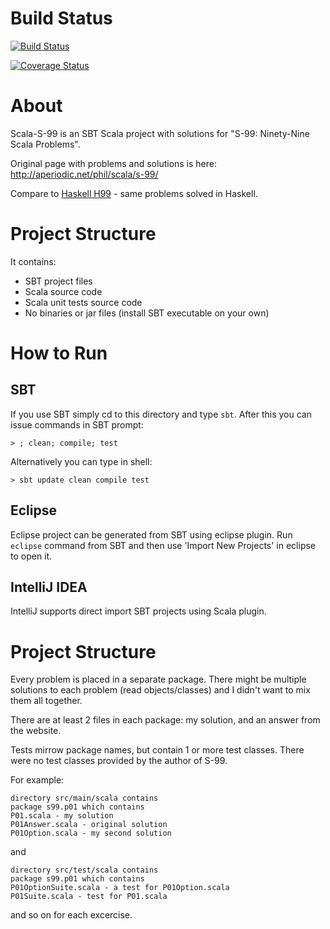 Build Status
======
[![Build Status](https://travis-ci.org/izmailoff/scala-s-99.png?branch=master)](https://travis-ci.org/izmailoff/scala-s-99)

[![Coverage Status](https://coveralls.io/repos/izmailoff/scala-s-99/badge.svg?branch=master&service=github)](https://coveralls.io/github/izmailoff/scala-s-99?branch=master)

About
======

Scala-S-99 is an SBT Scala project with solutions for
"S-99: Ninety-Nine Scala Problems".

Original page with problems and solutions is here:
http://aperiodic.net/phil/scala/s-99/

Compare to [Haskell H99](https://github.com/izmailoff/haskell-h99) - same problems solved in Haskell.

Project Structure
======

It contains:

* SBT project files
* Scala source code
* Scala unit tests source code
* No binaries or jar files (install SBT executable on your own)


How to Run
======

SBT
------

If you use SBT simply cd to this directory and type `sbt`.
After this you can issue commands in SBT prompt:

    > ; clean; compile; test

Alternatively you can type in shell:

    > sbt update clean compile test

Eclipse
------

Eclipse project can be generated from SBT using eclipse
plugin. Run `eclipse` command from SBT and then use
'Import New Projects' in eclipse to open it.

IntelliJ IDEA
------
IntelliJ supports direct import SBT projects using Scala plugin.

Project Structure
======

Every problem is placed in a separate package. There might be multiple
solutions to each problem (read objects/classes) and I didn't want to
mix them all together.

There are at least 2 files in each package: my solution, and an answer
from the website.

Tests mirrow package names, but contain 1 or more test classes.
There were no test classes provided by the author of S-99.

For example:

    directory src/main/scala contains
    package s99.p01 which contains
    P01.scala - my solution
    P01Answer.scala - original solution
    P01Option.scala - my second solution

and

    directory src/test/scala contains
    package s99.p01 which contains
    P01OptionSuite.scala - a test for P01Option.scala
    P01Suite.scala - test for P01.scala

and so on for each excercise.

